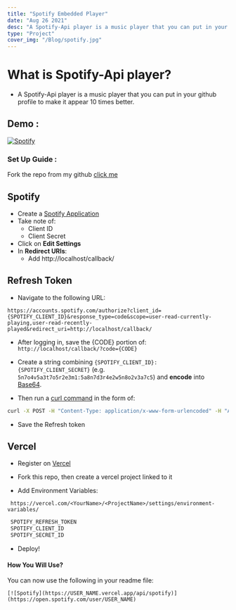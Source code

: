 ```yaml
---
title: "Spotify Embedded Player"
date: "Aug 26 2021"
desc: "A Spotify-Api player is a music player that you can put in your github profile to make it appear 10 times better"
type: "Project"
cover_img: "/Blog/spotify.jpg"
---
```


# What is Spotify-Api player?

- A Spotify-Api player is a music player that you can put in your github profile to make it appear 10 times better.

## Demo :

[![Spotify](https://amrohann.vercel.app/api/spotify)](https://open.spotify.com/user/kgzfm4xv0udlhp30f5dhy2uci)

### Set Up Guide :

Fork the repo from my github [click me](https://github.com/amrohan/Spotify-Api)

## Spotify

- Create a [Spotify Application](https://developer.spotify.com/dashboard/applications)
- Take note of:
  - Client ID
  - Client Secret
- Click on **Edit Settings**
- In **Redirect URIs**:
  - Add http://localhost/callback/

## Refresh Token

- Navigate to the following URL:

```http
https://accounts.spotify.com/authorize?client_id={SPOTIFY_CLIENT_ID}&response_type=code&scope=user-read-currently-playing,user-read-recently-played&redirect_uri=http://localhost/callback/
```

- After logging in, save the {CODE} portion of: `http://localhost/callback/?code={CODE}`

- Create a string combining `{SPOTIFY_CLIENT_ID}:{SPOTIFY_CLIENT_SECRET}` (e.g. `5n7o4v5a3t7o5r2e3m1:5a8n7d3r4e2w5n8o2v3a7c5`) and **encode** into [Base64](https://base64.io/).

- Then run a [curl command](https://httpie.org/run) in the form of:

```bash
curl -X POST -H "Content-Type: application/x-www-form-urlencoded" -H "Authorization: Basic {BASE64}" -d "grant_type=authorization_code&redirect_uri=http://localhost/callback/&code={CODE}" https://accounts.spotify.com/api/token
```

- Save the Refresh token

## Vercel

- Register on [Vercel](https://vercel.com/)

- Fork this repo, then create a vercel project linked to it

- Add Environment Variables:

```http
 https://vercel.com/<YourName>/<ProjectName>/settings/environment-variables/
```

```txt
 SPOTIFY_REFRESH_TOKEN
 SPOTIFY_CLIENT_ID
 SPOTIFY_SECRET_ID
```

- Deploy!

#### How You Will Use?

You can now use the following in your readme file:

`[![Spotify](https://USER_NAME.vercel.app/api/spotify)](https://open.spotify.com/user/USER_NAME)`
